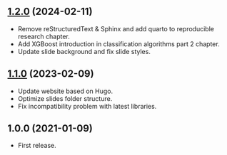 ## [1.2.0](https://github.com/leovan/data-science-introduction-with-python/compare/v1.1.0...v1.2.0) (2024-02-11)

- Remove reStructuredText & Sphinx and add quarto to reproducible research chapter.
- Add XGBoost introduction in classification algorithms part 2 chapter.
- Update slide background and fix slide styles.

## [1.1.0](https://github.com/leovan/data-science-introduction-with-python/compare/v1.0.0...v1.1.0) (2023-02-09)

- Update website based on Hugo.
- Optimize slides folder structure.
- Fix incompatibility problem with latest libraries.

## 1.0.0 (2021-01-09)

- First release.
